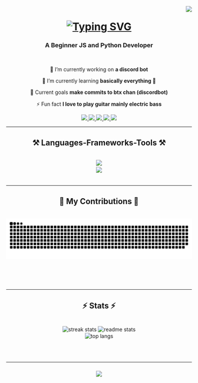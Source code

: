 <img align="right" src="https://visitor-badge.laobi.icu/badge?page_id=Thesuspie.Thesuspie" />

<h1 align="center">
    <a href="https://git.io/typing-svg">
    <img src="https://readme-typing-svg.demolab.com?font=Fira+Code&weight=500&size=35&duration=4200&pause=800&color=2F40F7&center=true&vCenter=true&width=435&lines=Hi+There!;I'am+TheOnlySusPie" alt="Typing SVG" /></a>
</h1>

<h3 align="center">A Beginner JS and Python Developer</h3>

<br/>

<div align="center">
 
 🔭 I’m currently working on **a discord bot**
 
 🌱 I’m currently learning **basically everything 🤣**

 🥅 Current goals **make commits to btx chan (discordbot)**

 ⚡ Fun fact **I love to play guitar mainly electric bass**
 
 </div>
 
<div align="center"> 
  <a href="mailto:theonlysuspie@gmail.com">
    <img src="https://img.shields.io/badge/Gmail-333333?style=for-the-badge&logo=gmail&logoColor=red" />
  </a>
  <a href="https://www.codewars.com/users/TheSusPie" target="_blank">
    <img src="https://img.shields.io/badge/Codewars-B1361E?style=for-the-badge&logo=Codewars&logoColor=white" target="_blank" />
  </a>
  <a href="https://github.com/Thesuspie" target="_blank">
     <img src="https://img.shields.io/badge/GitHub-100000?style=for-the-badge&logo=github&logoColor=white" target="_blank" /> <!-- sqlite, safari, google-chrome are other good icon options -->
  </a>
  <a href="https://myanimelist.net/profile/Piemonthepie" target="_blank">
     <img src="https://img.shields.io/badge/Myanimelist-2E51A2?style=for-the-badge&logo=myanimelist&logoColor=white" target="_blank" /> <!-- sqlite, safari, google-chrome are other good icon options -->
  </a>
  <a href="https://twitter.com/TheOnlySusPie" target="_blank">
  <img src="https://img.shields.io/badge/Twitter-1DA1F2?style=for-the-badge&logo=twitter&logoColor=white", target=_blank>
  </a>
</div>

 <hr/>
 
<h2 align="center">⚒️ Languages-Frameworks-Tools ⚒️</h2>
<br/>
<div align="center">
    <img src="https://skillicons.dev/icons?i=powershell,mysql,vscode,git,wordpress,unity" /><br>
    <img src="https://skillicons.dev/icons?i=nodejs,github,python,javascript,html,css,cs" />
</div>

<br/>
<hr/>

<div align="center">
  <h2>🐍 My Contributions 🐍</h2>
  <br>
  <img alt="snake eating my contributions" src="https://raw.githubusercontent.com/Thesuspie/Thesuspie/output/github-contribution-grid-snake.svg" />
  
  <br/><br/><br/>
</div>

<hr/>

<h2 align="center">⚡ Stats ⚡</h2>
<br>
<div align=center>
  <img width=390 src="https://streak-stats.demolab.com/?user=Thesuspie&count_private=true&theme=react&border_radius=10" alt="streak stats"/>
  <img width=390 src="https://github-readme-stats-salesp07.vercel.app/api?username=Thesuspie&count_private=true&show_icons=true&theme=react&rank_icon=github&border_radius=10" alt="readme stats" />
  <br/>
  <img width=325 align="center" src="https://github-readme-stats-salesp07.vercel.app/api/top-langs/?username=Thesuspie&hide=HTML&langs_count=8&layout=compact&theme=react&border_radius=10&size_weight=0.5&count_weight=0.5&exclude_repo=github-readme-stats" alt="top langs" />
</div>

<br/><br/>
<hr/>

<h3 align="center">
    <img src="https://readme-typing-svg.herokuapp.com/?font=Righteous&size=25&center=true&vCenter=true&width=500&height=70&duration=4000&lines=Thanks+for+visiting!+✌️;">
</h3>

<br/>

